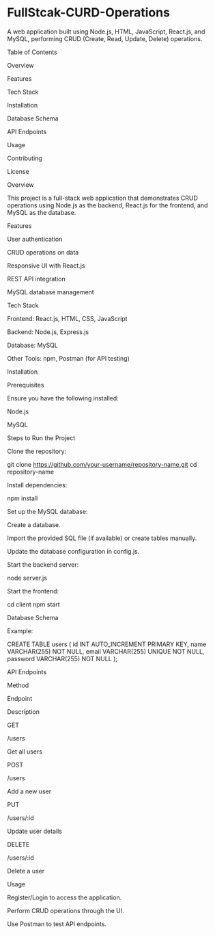 # FullStcak-CURD-Operations
A web application built using Node.js, HTML, JavaScript, React.js, and MySQL, performing CRUD (Create, Read, Update, Delete) operations.

Table of Contents

Overview

Features

Tech Stack

Installation

Database Schema

API Endpoints

Usage

Contributing

License

Overview

This project is a full-stack web application that demonstrates CRUD operations using Node.js as the backend, React.js for the frontend, and MySQL as the database.

Features

User authentication

CRUD operations on data

Responsive UI with React.js

REST API integration

MySQL database management

Tech Stack

Frontend: React.js, HTML, CSS, JavaScript

Backend: Node.js, Express.js

Database: MySQL

Other Tools: npm, Postman (for API testing)

Installation

Prerequisites

Ensure you have the following installed:

Node.js

MySQL

Steps to Run the Project

Clone the repository:

git clone https://github.com/your-username/repository-name.git
cd repository-name

Install dependencies:

npm install

Set up the MySQL database:

Create a database.

Import the provided SQL file (if available) or create tables manually.

Update the database configuration in config.js.

Start the backend server:

node server.js

Start the frontend:

cd client
npm start

Database Schema

Example:

CREATE TABLE users (
    id INT AUTO_INCREMENT PRIMARY KEY,
    name VARCHAR(255) NOT NULL,
    email VARCHAR(255) UNIQUE NOT NULL,
    password VARCHAR(255) NOT NULL
);

API Endpoints

Method

Endpoint

Description

GET

/users

Get all users

POST

/users

Add a new user

PUT

/users/:id

Update user details

DELETE

/users/:id

Delete a user

Usage

Register/Login to access the application.

Perform CRUD operations through the UI.

Use Postman to test API endpoints.
